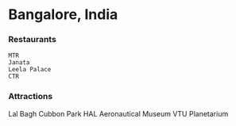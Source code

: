 # Bangalore, India

### Restaurants
```Fenced code block
MTR
Janata
Leela Palace
CTR
```

### Attractions

Lal Bagh
Cubbon Park
HAL Aeronautical Museum
VTU Planetarium
